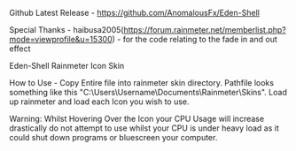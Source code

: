 Github Latest Release - https://github.com/AnomalousFx/Eden-Shell


Special Thanks  - 
haibusa2005(https://forum.rainmeter.net/memberlist.php?mode=viewprofile&u=15300) - for the code relating to the fade in and out effect


Eden-Shell
Rainmeter Icon Skin

How to Use - 
Copy Entire file into rainmeter skin directory. Pathfile looks something like this "C:\Users\Username\Documents\Rainmeter\Skins".
Load up rainmeter and load each Icon you wish to use.

Warning: Whilst Hovering Over the Icon your CPU Usage will increase drastically do not attempt to use whilst your CPU is under heavy load as it could shut down programs or bluescreen your computer. 

